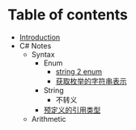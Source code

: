 # Table of contents

* [Introduction](README.md)
* C\# Notes
  * Syntax
    * Enum
      * [string 2 enum](c-notes/syntax/enum/string-2-enum.md)
      * [获取枚举的字符串表示](c-notes/syntax/enum/huo-qu-mei-ju-de-zi-fu-chuan-biao-shi.md)
    * String
      * 不转义
    * [预定义的引用类型](c-notes/syntax/yu-ding-yi-de-yin-yong-lei-xing.md)
  * Arithmetic

